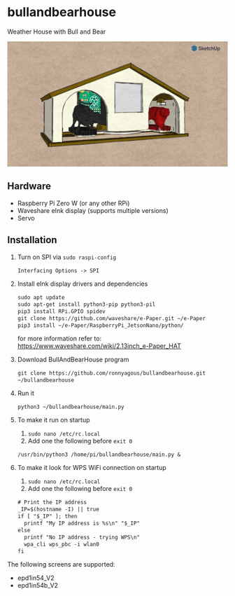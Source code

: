 # bullandbearhouse
Weather House with Bull and Bear

![display](Bull-And-Bear-house-2-2048x1163.png)

## Hardware
* Raspberry Pi Zero W (or any other RPi)
* Waveshare eInk display (supports multiple versions)
* Servo

## Installation
1. Turn on SPI via `sudo raspi-config`
    ```
    Interfacing Options -> SPI
   ```
2. Install eInk display drivers and dependencies
    ```
    sudo apt update
    sudo apt-get install python3-pip python3-pil
    pip3 install RPi.GPIO spidev
    git clone https://github.com/waveshare/e-Paper.git ~/e-Paper
    pip3 install ~/e-Paper/RaspberryPi_JetsonNano/python/
    ```
    for more information refer to: https://www.waveshare.com/wiki/2.13inch_e-Paper_HAT
3. Download BullAndBearHouse program
    ```
    git clone https://github.com/ronnyagous/bullandbearhouse.git ~/bullandbearhouse
    ```
4. Run it 
    ```
    python3 ~/bullandbearhouse/main.py
    ```
5. To make it run on startup
    1. `sudo nano /etc/rc.local` 
    2. Add one the following before `exit 0`
    ```
    /usr/bin/python3 /home/pi/bullandbearhouse/main.py &
    ```

 6. To make it look for WPS WiFi connection on startup
    1. `sudo nano /etc/rc.local` 
    2. Add one the following before `exit 0`
    ```
    # Print the IP address
    _IP=$(hostname -I) || true
    if [ "$_IP" ]; then
      printf "My IP address is %s\n" "$_IP"
    else
      printf "No IP address - trying WPS\n"
      wpa_cli wps_pbc -i wlan0
    fi    
    ```

The following screens are supported:
* epd1in54_V2
* epd1in54b_V2
